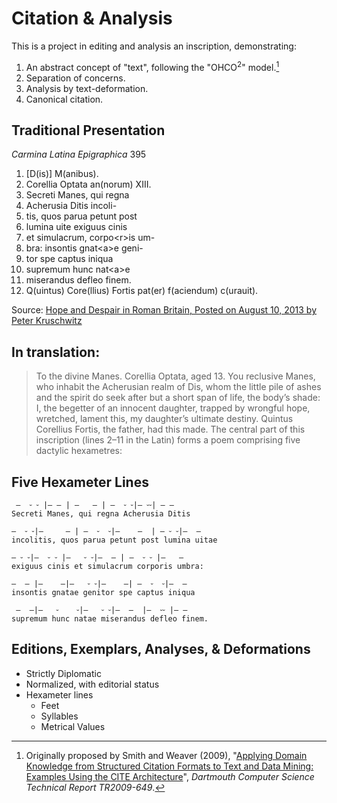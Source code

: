 # Citation & Analysis

This is a project in editing and analysis an inscription, demonstrating:

1. An abstract concept of "text", following the "OHCO<sup>2</sup>" model.[^ohco2]
1. Separation of concerns.
1. Analysis by text-deformation.
1. Canonical citation.

[^ohco2]:   Originally proposed by Smith and Weaver  (2009), "[Applying Domain Knowledge from Structured Citation Formats to Text and Data Mining: Examples Using the CITE Architecture](http://katahdin.cs.dartmouth.edu/reports/TR2009-649.pdf)", *Dartmouth Computer Science Technical Report TR2009-649*.

## Traditional Presentation

*Carmina Latina Epigraphica* 395

1.  [D(is)] M(anibus).
1.  Corellia Optata an(norum) XIII.
1.  Secreti Manes, qui regna
1.  Acherusia Ditis incoli-
1.  tis, quos parua petunt post     
1.  lumina uite exiguus cinis
1.  et simulacrum, corpo&lt;r&gt;is um-
1.  bra: insontis gnat&lt;a&gt;e geni-
1.  tor spe captus iniqua
1.  supremum hunc nat&lt;a&gt;e             
1.  miserandus defleo finem.
1.  Q(uintus) Core(llius) Fortis pat(er) f(aciendum) c(urauit).

Source: [Hope and Despair in Roman Britain, Posted on August 10, 2013 by Peter Kruschwitz](https://blogs.reading.ac.uk/classics-at-reading/tag/latin-epigraphy/j)

## In translation:

> To the divine Manes.
> Corellia Optata, aged 13.
> You reclusive Manes, who inhabit the Acherusian realm of Dis, whom the little pile of ashes and the spirit do seek after but a short span of life, the body’s shade: I, the begetter of an innocent daughter, trapped by wrongful hope, wretched, lament this, my daughter’s ultimate destiny.
> Quintus Corellius Fortis, the father, had this made.
> The central part of this inscription (lines 2–11 in the Latin) forms a poem comprising five dactylic hexametres:


## Five Hexameter Lines

````
 —  ⏑ ⏑ |— — | —   — | —  ⏑ ⏑|— ⏑⏑| — — 
Secreti Manes, qui regna Acherusia Ditis

—  ⏑ ⏑|—     — | —  ⏑  ⏑|—    —  | — ⏑ ⏑|—  — 
incolitis, quos parua petunt post lumina uitae

— ⏑ ⏑|—  ⏑ ⏑ |—   ⏑ ⏑|—  — | —  ⏑ ⏑ |—   — 
exiguus cinis et simulacrum corporis umbra:

—  — |—    —|—   ⏑ ⏑|—    —| —  ⏑  ⏑|—  —
insontis gnatae genitor spe captus iniqua

 —  —|—   ⏑    ⏑|—   ⏑ ⏑|—  —  |—  ⏑⏑ |— —
supremum hunc natae miserandus defleo finem.      

````


## Editions, Exemplars, Analyses, & Deformations

- Strictly Diplomatic
- Normalized, with editorial status
- Hexameter lines
     - Feet
     - Syllables
     - Metrical Values
